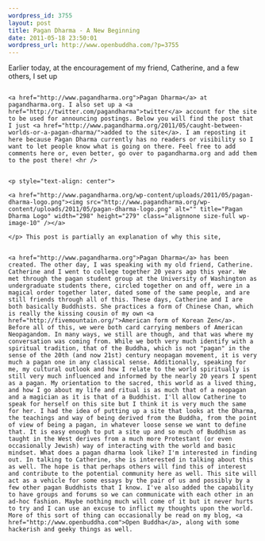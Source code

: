 ```yaml
--- 
wordpress_id: 3755
layout: post
title: Pagan Dharma - A New Beginning
date: 2011-05-18 23:50:01
wordpress_url: http://www.openbuddha.com/?p=3755
---
```

Earlier today, at the encouragement of my friend, Catherine, and a few others, I set up 
                                                                                                                                                                                                                                                                                                                                                                                                                                                                                                                                                                                                                                                                                                                                                                                                                                                                                                                                            
                                                                                                                                                                                                                                                                                                                                                                                                                                                                                                                                                                                                                                                                                                                                                                                                                                                                                                                                            <a href="http://www.pagandharma.org">Pagan Dharma</a> at pagandharma.org. I also set up a <a href="http://twitter.com/pagandharma">twitter</a> account for the site to be used for announcing postings. Below you will find the post that I just <a href="http://www.pagandharma.org/2011/05/caught-between-worlds-or-a-pagan-dharma/">added to the site</a>. I am reposting it here because Pagan Dharma currently has no readers or visibility so I want to let people know what is going on there. Feel free to add comments here or, even better, go over to pagandharma.org and add them to the post there! <hr />
                                                                                                                                                                                                                                                                                                                                                                                                                                                                                                                                                                                                                                                                                                                                                                                                                                                                                                                                            
                                                                                                                                                                                                                                                                                                                                                                                                                                                                                                                                                                                                                                                                                                                                                                                                                                                                                                                                            <p style="text-align: center">
                                                                                                                                                                                                                                                                                                                                                                                                                                                                                                                                                                                                                                                                                                                                                                                                                                                                                                                                              <a href="http://www.pagandharma.org/wp-content/uploads/2011/05/pagan-dharma-logo.png"><img src="http://www.pagandharma.org/wp-content/uploads/2011/05/pagan-dharma-logo.png" alt="" title="Pagan Dharma Logo" width="298" height="279" class="alignnone size-full wp-image-10" /></a>
                                                                                                                                                                                                                                                                                                                                                                                                                                                                                                                                                                                                                                                                                                                                                                                                                                                                                                                                            </p> This post is partially an explanation of why this site, 
                                                                                                                                                                                                                                                                                                                                                                                                                                                                                                                                                                                                                                                                                                                                                                                                                                                                                                                                            
                                                                                                                                                                                                                                                                                                                                                                                                                                                                                                                                                                                                                                                                                                                                                                                                                                                                                                                                            <a href="http://www.pagandharma.org">Pagan Dharma</a> has been created. The other day, I was speaking with my old friend, Catherine. Catherine and I went to college together 20 years ago this year. We met through the pagan student group at the University of Washington as undergraduate students there, circled together on and off, were in a magical order together later, dated some of the same people, and are still friends through all of this. These days, Catherine and I are both basically Buddhists. She practices a form of Chinese Chan, which is really the kissing cousin of my own <a href="http://fivemountain.org/">American form of Korean Zen</a>. Before all of this, we were both card carrying members of American Neopagandom. In many ways, we still are though, and that was where my conversation was coming from. While we both very much identify with a spiritual tradition, that of the Buddha, which is not "pagan" in the sense of the 20th (and now 21st) century neopagan movement, it is very much a pagan one in any classical sense. Additionally, speaking for me, my cultural outlook and how I relate to the world spiritually is still very much influenced and informed by the nearly 20 years I spent as a pagan. My orientation to the sacred, this world as a lived thing, and how I go about my life and ritual is as much that of a neopagan and a magician as it is that of a Buddhist. I'll allow Catherine to speak for herself on this site but I think it is very much the same for her. I had the idea of putting up a site that looks at the Dharma, the teachings and way of being derived from the Buddha, from the point of view of being a pagan, in whatever loose sense we want to define that. It is easy enough to put a site up and so much of Buddhism as taught in the West derives from a much more Protestant (or even occasionally Jewish) way of interacting with the world and basic mindset. What does a pagan dharma look like? I'm interested in finding out. In talking to Catherine, she is interested in talking about this as well. The hope is that perhaps others will find this of interest and contribute to the potential community here as well. This site will act as a vehicle for some essays by the pair of us and possibly by a few other pagan Buddhists that I know. I've also added the capability to have groups and forums so we can communicate with each other in an ad-hoc fashion. Maybe nothing much will come of it but it never hurts to try and I can use an excuse to inflict my thoughts upon the world. More of this sort of thing can occasionally be read on my blog, <a href="http://www.openbuddha.com">Open Buddha</a>, along with some hackerish and geeky things as well.